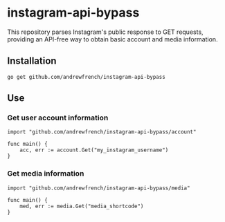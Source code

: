 # instagram-api-bypass

This repository parses Instagram's public response to GET requests, providing an API-free way to obtain basic account and media information.

## Installation

```
go get github.com/andrewfrench/instagram-api-bypass
```

## Use
### Get user account information

```
import "github.com/andrewfrench/instagram-api-bypass/account"

func main() {
    acc, err := account.Get("my_instagram_username")
}
```

### Get media information

```
import "github.com/andrewfrench/instagram-api-bypass/media"

func main() {
    med, err := media.Get("media_shortcode")
}
```